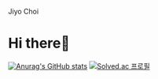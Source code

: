 Jiyo Choi 
# Hi there👋

[![Anurag's GitHub stats](https://github-readme-stats.vercel.app/api?username=jiyochoi)](https://github.com/jiyochoi/github-readme-stats)
[![Solved.ac
프로필](http://mazassumnida.wtf/api/v2/generate_badge?boj=jiyoz)](https://solved.ac/jiyoz)

<!---
jiyochoi/jiyochoi is a ✨ special ✨ repository because its `README.md` (this file) appears on your GitHub profile.
You can click the Preview link to take a look at your changes.
--->
